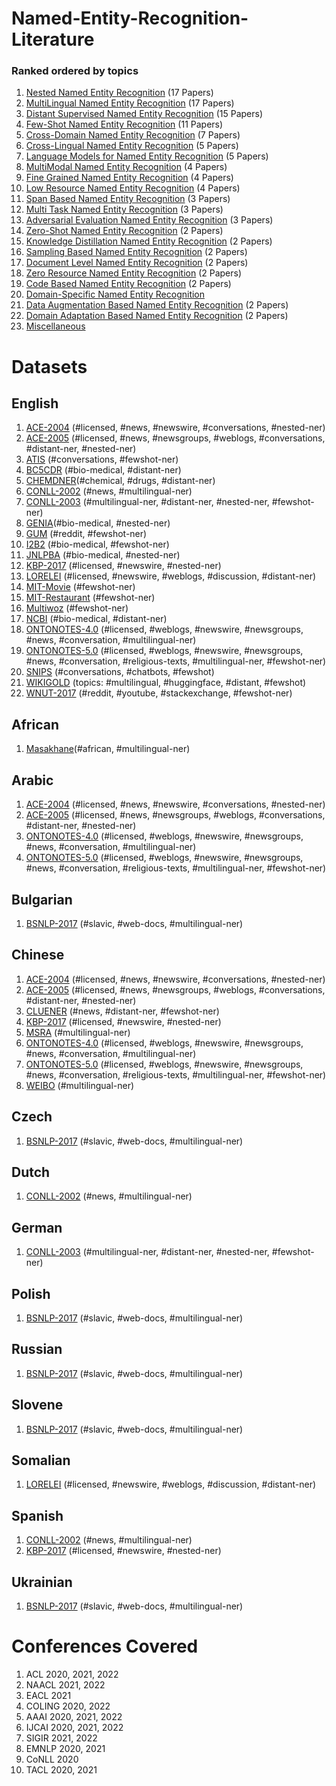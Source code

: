 # Named-Entity-Recognition-Literature  

### Ranked ordered by topics

1. [Nested Named Entity Recognition](https://github.com/kaliaanup/Named-Entity-Recognition-Literature/blob/main/topics/Nested_Named_Entity_Recognition.md) (17 Papers)
2. [MultiLingual Named Entity Recognition](https://github.com/kaliaanup/Named-Entity-Recognition-Literature/blob/main/topics/Multilingual_Named_Entity_Recognition.md) (17 Papers)
3. [Distant Supervised Named Entity Recognition](https://github.com/kaliaanup/Named-Entity-Recognition-Literature/blob/main/topics/Distant_Supervised_Named_Entity_Recognition.md) (15 Papers)
4. [Few-Shot Named Entity Recognition](https://github.com/kaliaanup/Named-Entity-Recognition-Literature/blob/main/topics/Few_Shot_Named_Entity_Recognition.md) (11 Papers)
5. [Cross-Domain Named Entity Recognition](https://github.com/kaliaanup/Named-Entity-Recognition-Literature/blob/main/topics/Cross_Domain_Named_Entity_Recognition.md) (7 Papers)
6. [Cross-Lingual Named Entity Recognition](https://github.com/kaliaanup/Named-Entity-Recognition-Literature/blob/main/topics/Cross_Lingual_Named_Entity_Recognition.md) (5 Papers)
7. [Language Models for Named Entity Recognition](https://github.com/kaliaanup/Named-Entity-Recognition-Literature/blob/main/topics/Language_Models_Named_Entity_Recognition.md) (5 Papers)
8. [MultiModal Named Entity Recognition](https://github.com/kaliaanup/Named-Entity-Recognition-Literature/blob/main/topics/Multimodal_Named_Entity_Recognition.md) (4 Papers)
9. [Fine Grained Named Entity Recognition](https://github.com/kaliaanup/Named-Entity-Recognition-Literature/blob/main/topics/Fine_Grained_Named_Entity_Recognition.md) (4 Papers)
10. [Low Resource Named Entity Recognition](https://github.com/kaliaanup/Named-Entity-Recognition-Literature/blob/main/topics/Low_Resource_Named_Entity_Recognition.md) (4 Papers)
11. [Span Based Named Entity Recognition](https://github.com/kaliaanup/Named-Entity-Recognition-Literature/blob/main/topics/Span_Based_Named_Entity_Recognition.md) (3 Papers)
12. [Multi Task Named Entity Recognition](https://github.com/kaliaanup/Named-Entity-Recognition-Literature/blob/main/topics/Multi_Task_Named_Entity_Recognition.md) (3 Papers)
13. [Adversarial Evaluation Named Entity Recognition](https://github.com/kaliaanup/Named-Entity-Recognition-Literature/blob/main/topics/Adversarial_Named_Entity_Recognition.md) (3 Papers)
14. [Zero-Shot Named Entity Recognition](https://github.com/kaliaanup/Named-Entity-Recognition-Literature/blob/main/topics/Zero_Shot_Named_Entity_Recognition.md) (2 Papers)
15. [Knowledge Distillation Named Entity Recognition](https://github.com/kaliaanup/Named-Entity-Recognition-Literature/blob/main/topics/Knowledge_Distillation_Named_Entity_Recognition.md) (2 Papers)
16. [Sampling Based Named Entity Recognition](https://github.com/kaliaanup/Named-Entity-Recognition-Literature/blob/main/topics/Sampling_Named_Entity_Recognition.md) (2 Papers)
17. [Document Level Named Entity Recognition](https://github.com/kaliaanup/Named-Entity-Recognition-Literature/blob/main/topics/Document_Level_Named_Entity_Recognition.md) (2 Papers)
18. [Zero Resource Named Entity Recognition](https://github.com/kaliaanup/Named-Entity-Recognition-Literature/blob/main/topics/Zero_Resource_Named_Entity_Recognition.md) (2 Papers)
19. [Code Based Named Entity Recognition](https://github.com/kaliaanup/Named-Entity-Recognition-Literature/blob/main/topics/Code_Based_Named_Entity_Recognition.md) (2 Papers)
20. [Domain-Specific Named Entity Recognition](https://github.com/kaliaanup/Named-Entity-Recognition-Literature/blob/main/topics/Domain_Specific_Named_Entity_Recognition.md)
21. [Data Augmentation Based Named Entity Recognition](https://github.com/kaliaanup/Named-Entity-Recognition-Literature/blob/main/topics/Data_Augmentation_Named_Entity_Recognition.md) (2 Papers)
22. [Domain Adaptation Based Named Entity Recognition](https://github.com/kaliaanup/Named-Entity-Recognition-Literature/blob/main/topics/Domain_Adaptation_Named_Entity_Recognition.md) (2 Papers)
23. [Miscellaneous](https://github.com/kaliaanup/Named-Entity-Recognition-Literature/blob/main/topics/Miscellaneous.md)

# Datasets

## English
1. [ACE-2004](https://github.com/kaliaanup/Named-Entity-Recognition-Literature/tree/main/datasets/ACE-2004) (#licensed, #news, #newswire, #conversations, #nested-ner)
2. [ACE-2005](https://github.com/kaliaanup/Named-Entity-Recognition-Literature/tree/main/datasets/ACE-2005) (#licensed, #news, #newsgroups, #weblogs, #conversations, #distant-ner, #nested-ner)
3. [ATIS](https://github.com/kaliaanup/Named-Entity-Recognition-Literature/tree/main/datasets/ATIS) (#conversations, #fewshot-ner)
4. [BC5CDR](https://github.com/kaliaanup/Named-Entity-Recognition-Literature/tree/main/datasets/BC5CDR) (#bio-medical, #distant-ner)
5. [CHEMDNER](https://github.com/kaliaanup/Named-Entity-Recognition-Literature/tree/main/datasets/CHEMDNER)(#chemical, #drugs, #distant-ner)
6. [CONLL-2002](https://github.com/kaliaanup/Named-Entity-Recognition-Literature/tree/main/datasets/CONLL-2002) (#news, #multilingual-ner)
7. [CONLL-2003](https://github.com/kaliaanup/Named-Entity-Recognition-Literature/tree/main/datasets/CONLL-2003) (#multilingual-ner, #distant-ner, #nested-ner, #fewshot-ner)
8. [GENIA](https://github.com/kaliaanup/Named-Entity-Recognition-Literature/tree/main/datasets/GENIA)(#bio-medical, #nested-ner)
9. [GUM](https://github.com/kaliaanup/Named-Entity-Recognition-Literature/tree/main/datasets/GUM) (#reddit, #fewshot-ner)
10. [I2B2](https://github.com/kaliaanup/Named-Entity-Recognition-Literature/tree/main/datasets/I2B2) (#bio-medical, #fewshot-ner)
11. [JNLPBA](https://github.com/kaliaanup/Named-Entity-Recognition-Literature/tree/main/datasets/JNLPBA) (#bio-medical, #nested-ner)
12. [KBP-2017](https://github.com/kaliaanup/Named-Entity-Recognition-Literature/tree/main/datasets/KBP-2017) (#licensed, #newswire, #nested-ner)
13. [LORELEI](https://github.com/kaliaanup/Named-Entity-Recognition-Literature/tree/main/datasets/LORELEI) (#licensed, #newswire, #weblogs, #discussion, #distant-ner)
14. [MIT-Movie](https://github.com/kaliaanup/Named-Entity-Recognition-Literature/tree/main/datasets/MIT-Movie) (#fewshot-ner)
15. [MIT-Restaurant](https://github.com/kaliaanup/Named-Entity-Recognition-Literature/tree/main/datasets/MIT-Restaurant) (#fewshot-ner)
16. [Multiwoz](https://github.com/kaliaanup/Named-Entity-Recognition-Literature/tree/main/datasets/Multiwoz) (#fewshot-ner)
17. [NCBI](https://github.com/kaliaanup/Named-Entity-Recognition-Literature/tree/main/datasets/NCBI) (#bio-medical, #distant-ner)
18. [ONTONOTES-4.0](https://github.com/kaliaanup/Named-Entity-Recognition-Literature/tree/main/datasets/ONTONOTES-4.0) (#licensed, #weblogs, #newswire, #newsgroups, #news, #conversation, #multilingual-ner)
19. [ONTONOTES-5.0](https://github.com/kaliaanup/Named-Entity-Recognition-Literature/tree/main/datasets/ONTONOTES-5.0) (#licensed, #weblogs, #newswire, #newsgroups, #news, #conversation, #religious-texts, #multilingual-ner, #fewshot-ner)
20. [SNIPS](https://github.com/kaliaanup/Named-Entity-Recognition-Literature/tree/main/datasets/SNIPS) (#conversations, #chatbots, #fewshot)
21. [WIKIGOLD](https://github.com/kaliaanup/Named-Entity-Recognition-Literature/tree/main/datasets/WIKIGOLD) (topics: #multilingual, #huggingface, #distant, #fewshot)
22. [WNUT-2017](https://github.com/kaliaanup/Named-Entity-Recognition-Literature/tree/main/datasets/WNUT-2017) (#reddit, #youtube, #stackexchange, #fewshot-ner)

## African
1. [Masakhane](https://github.com/kaliaanup/Named-Entity-Recognition-Literature/tree/main/datasets/Masakhane)(#african, #multilingual-ner)

## Arabic

1. [ACE-2004](https://github.com/kaliaanup/Named-Entity-Recognition-Literature/tree/main/datasets/ACE-2004) (#licensed, #news, #newswire, #conversations,  #nested-ner)
2. [ACE-2005](https://github.com/kaliaanup/Named-Entity-Recognition-Literature/tree/main/datasets/ACE-2005) (#licensed, #news, #newsgroups, #weblogs, #conversations, #distant-ner, #nested-ner)
3. [ONTONOTES-4.0](https://github.com/kaliaanup/Named-Entity-Recognition-Literature/tree/main/datasets/ONTONOTES-4.0) (#licensed, #weblogs, #newswire, #newsgroups, #news, #conversation, #multilingual-ner)
4. [ONTONOTES-5.0](https://github.com/kaliaanup/Named-Entity-Recognition-Literature/tree/main/datasets/ONTONOTES-5.0) (#licensed, #weblogs, #newswire, #newsgroups, #news, #conversation, #religious-texts, #multilingual-ner, #fewshot-ner)

## Bulgarian
1. [BSNLP-2017](https://github.com/kaliaanup/Named-Entity-Recognition-Literature/tree/main/datasets/BSNLP-2017) (#slavic, #web-docs, #multilingual-ner)

## Chinese

1. [ACE-2004](https://github.com/kaliaanup/Named-Entity-Recognition-Literature/tree/main/datasets/ACE-2004) (#licensed, #news, #newswire, #conversations,  #nested-ner)
2. [ACE-2005](https://github.com/kaliaanup/Named-Entity-Recognition-Literature/tree/main/datasets/ACE-2005) (#licensed, #news, #newsgroups, #weblogs, #conversations, #distant-ner, #nested-ner)
3. [CLUENER](https://github.com/kaliaanup/Named-Entity-Recognition-Literature/tree/main/datasets/CLUENER) (#news, #distant-ner, #fewshot-ner)
4. [KBP-2017](https://github.com/kaliaanup/Named-Entity-Recognition-Literature/tree/main/datasets/KBP-2017) (#licensed, #newswire, #nested-ner)
5. [MSRA](https://github.com/kaliaanup/Named-Entity-Recognition-Literature/tree/main/datasets/MSRA) (#multilingual-ner)
6. [ONTONOTES-4.0](https://github.com/kaliaanup/Named-Entity-Recognition-Literature/tree/main/datasets/ONTONOTES-4.0) (#licensed, #weblogs, #newswire, #newsgroups, #news, #conversation, #multilingual-ner)
7. [ONTONOTES-5.0](https://github.com/kaliaanup/Named-Entity-Recognition-Literature/tree/main/datasets/ONTONOTES-5.0) (#licensed, #weblogs, #newswire, #newsgroups, #news, #conversation, #religious-texts, #multilingual-ner, #fewshot-ner)
8. [WEIBO](https://github.com/kaliaanup/Named-Entity-Recognition-Literature/tree/main/datasets/WEIBO) (#multilingual-ner)

## Czech

1. [BSNLP-2017](https://github.com/kaliaanup/Named-Entity-Recognition-Literature/tree/main/datasets/BSNLP-2017) (#slavic, #web-docs, #multilingual-ner)

## Dutch

1. [CONLL-2002](https://github.com/kaliaanup/Named-Entity-Recognition-Literature/tree/main/datasets/CONLL-2002) (#news, #multilingual-ner)

## German

1. [CONLL-2003](https://github.com/kaliaanup/Named-Entity-Recognition-Literature/tree/main/datasets/CONLL-2003) (#multilingual-ner, #distant-ner, #nested-ner, #fewshot-ner)

## Polish

1. [BSNLP-2017](https://github.com/kaliaanup/Named-Entity-Recognition-Literature/tree/main/datasets/BSNLP-2017) (#slavic, #web-docs, #multilingual-ner)

## Russian

1. [BSNLP-2017](https://github.com/kaliaanup/Named-Entity-Recognition-Literature/tree/main/datasets/BSNLP-2017) (#slavic, #web-docs, #multilingual-ner)

## Slovene

1. [BSNLP-2017](https://github.com/kaliaanup/Named-Entity-Recognition-Literature/tree/main/datasets/BSNLP-2017) (#slavic, #web-docs, #multilingual-ner)

## Somalian

1. [LORELEI](https://github.com/kaliaanup/Named-Entity-Recognition-Literature/tree/main/datasets/LORELEI) (#licensed, #newswire, #weblogs, #discussion, #distant-ner)

## Spanish

1. [CONLL-2002](https://github.com/kaliaanup/Named-Entity-Recognition-Literature/tree/main/datasets/CONLL-2002) (#news, #multilingual-ner)
2. [KBP-2017](https://github.com/kaliaanup/Named-Entity-Recognition-Literature/tree/main/datasets/KBP-2017) (#licensed, #newswire, #nested-ner)

## Ukrainian

1. [BSNLP-2017](https://github.com/kaliaanup/Named-Entity-Recognition-Literature/tree/main/datasets/BSNLP-2017) (#slavic, #web-docs, #multilingual-ner)


# Conferences Covered

1. ACL 2020, 2021, 2022
2. NAACL 2021, 2022
3. EACL 2021
4. COLING 2020, 2022
5. AAAI 2020, 2021, 2022
6. IJCAI 2020, 2021, 2022
7. SIGIR 2021, 2022
8. EMNLP 2020, 2021
9. CoNLL 2020
10. TACL 2020, 2021